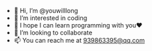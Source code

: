 - 👋 Hi, I’m @youwilllong
- 👀 I’m interested in coding
- 🌱 I hope I can learn programming with you❤
- 💞️ I’m looking to collaborate
- 📫 You can reach me at 939863395@qq.com

<!---
youwilllong/youwilllong is a ✨ special ✨ repository because its `README.md` (this file) appears on your GitHub profile.
You can click the Preview link to take a look at your changes.
--->
